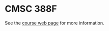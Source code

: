 # CMSC 388F

See the [course web page](http://www.cs.umd.edu/class/spring2019/cmsc388F/) for more information.
